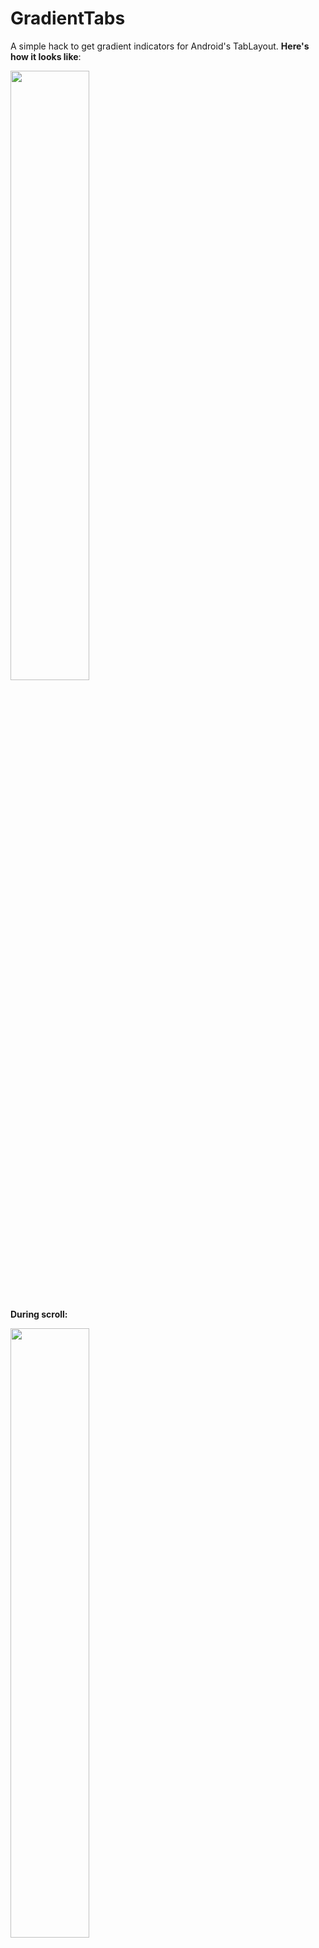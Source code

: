 # GradientTabs

A simple hack to get gradient indicators for Android's TabLayout. **Here's how it looks like**:

<img src="https://miro.medium.com/max/1400/1*lixhNg8WS2RIljKHrRMuUQ.png" width="50%"/> 
<br><br>

**During scroll:**

<img src="https://miro.medium.com/max/548/1*1hNxC6IdJVAgB6KFrrCNgQ.gif" width="50%"/>

This is by no means a perfect solution, and feel free to leave a suggestion or pull request!

If you'd like to learn about my thought process, I wrote a short article about this on <a href="https://medium.com/@leonardovinsen/android-tablayout-with-gradient-indicator-bd49c3a0f4f6">Medium</a>.

